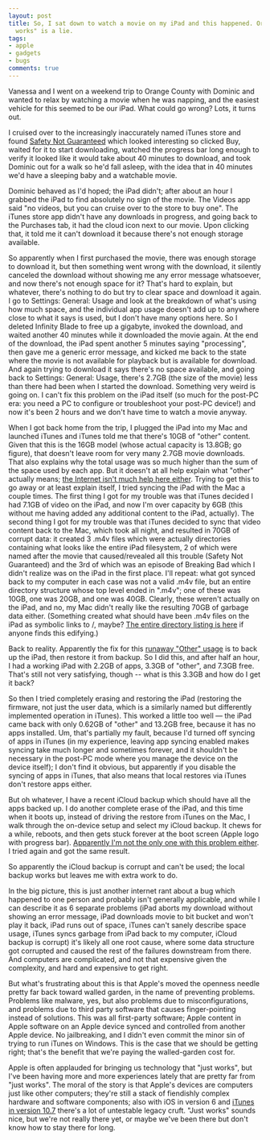 ```yaml
---
layout: post
title: So, I sat down to watch a movie on my iPad and this happened. Or, why "just
  works" is a lie.
tags:
- apple
- gadgets
- bugs
comments: true
---
```

Vanessa and I went on a weekend trip to Orange County with Dominic and wanted
to relax by watching a movie when he was napping, and the easiest vehicle for
this seemed to be our iPad. What could go wrong? Lots, it turns out.

I cruised over to the increasingly inaccurately named iTunes store and found
[Safety Not Guaranteed](http://www.imdb.com/title/tt1862079/) which looked
interesting so clicked Buy, waited for it to start downloading, watched the
progress bar long enough to verify it looked like it would take about 40
minutes to download, and took Dominic out for a walk so he'd fall asleep, with
the idea that in 40 minutes we'd have a sleeping baby and a watchable movie.

Dominic behaved as I'd hoped; the iPad didn't; after about an hour I grabbed
the iPad to find absolutely no sign of the movie. The Videos app said "no
videos, but you can cruise over to the store to buy one". The iTunes store app
didn't have any downloads in progress, and going back to the Purchases tab, it
had the cloud icon next to our movie. Upon clicking that, it told me it can't
download it because there's not enough storage available.

So apparently when I first purchased the movie, there was enough storage to
download it, but then something went wrong with the download, it silently
canceled the download without showing me any error message whatsoever, and now
there's not enough space for it? That's hard to explain, but whatever, there's
nothing to do but try to clear space and download it again. I go to Settings:
General: Usage and look at the breakdown of what's using how much space, and
the individual app usage doesn't add up to anywhere close to what it says is
used, but I don't have many options here. So I deleted Infinity Blade to free
up a gigabyte, invoked the download, and waited another 40 minutes while it
downloaded the movie again. At the end of the download, the iPad spent another
5 minutes saying "processing", then gave me a generic error message, and
kicked me back to the state where the movie is not available for playback but
is available for download. And again trying to download it says there's no
space available, and going back to Settings: General: Usage, there's 2.7GB
(the size of the movie) less than there had been when I started the download.
Something very weird is going on. I can't fix this problem on the iPad itself
(so much for the post-PC era: you need a PC to configure or troubleshoot your
post-PC device!) and now it's been 2 hours and we don't have time to watch a
movie anyway.

When I got back home from the trip, I plugged the iPad into my Mac and
launched iTunes and iTunes told me that there's 10GB of "other" content. Given
that this is the 16GB model (whose actual capacity is 13.8GB; go figure), that
doesn't leave room for very many 2.7GB movie downloads. That also explains why
the total usage was so much higher than the sum of the space used by each app.
But it doesn't at all help explain what "other" actually means; [the Internet
isn't much help here
either](https://www.google.com/search?q=itunes+capacity+other). Trying to get
this to go away or at least explain itself, I tried syncing the iPad with the
Mac a couple times. The first thing I got for my trouble was that iTunes
decided I had 7.1GB of video on the iPad, and now I'm over capacity by 6GB
(this without me having added any additional content to the iPad, actually).
The second thing I got for my trouble was that iTunes decided to sync that
video content back to the Mac, which took all night, and resulted in 70GB of
corrupt data: it created 3 .m4v files which were actually directories
containing what looks like the entire iPad filesystem, 2 of which were named
after the movie that caused/revealed all this trouble (Safety Not Guaranteed)
and the 3rd of which was an episode of Breaking Bad which I didn't realize was
on the iPad in the first place. I'll repeat: what got synced back to my
computer in each case was not a valid .m4v file, but an entire directory
structure whose top level ended in ".m4v"; one of these was 10GB, one was
20GB, and one was 40GB. Clearly, these weren't actually on the iPad, and no,
my Mac didn't really like the resulting 70GB of garbage data either.
(Something created what should have been .m4v files on the iPad as symbolic
links to /, maybe? [The entire directory listing is
here](http://metamatt.com/static/2012/10/crazy-ipad-movie-sync.txt) if anyone
finds this edifying.)

Back to reality. Apparently the fix for this [runaway "Other"
usage](https://discussions.apple.com/thread/2562027?start=90&tstart=0) is to
back up the iPad, then restore it from backup. So I did this, and after half
an hour, I had a working iPad with 2.2GB of apps, 3.3GB of "other", and 7.3GB
free. That's still not very satisfying, though -- what is this 3.3GB and how
do I get it back?

So then I tried completely erasing and restoring the iPad (restoring the
firmware, not just the user data, which is a similarly named but differently
implemented operation in iTunes). This worked a little too well — the iPad
came back with only 0.62GB of "other" and 13.2GB free, because it has no apps
installed. Um, that's partially my fault, because I'd turned off syncing of
apps in iTunes (in my experience, leaving app syncing enabled makes syncing
take much longer and sometimes forever, and it shouldn't be necessary in the
post-PC mode where you manage the device on the device itself); I don't find
it obvious, but apparently if you disable the syncing of apps in iTunes, that
also means that local restores via iTunes don't restore apps either.

But oh whatever, I have a recent iCloud backup which should have all the apps
backed up. I do another complete erase of the iPad, and this time when it
boots up, instead of driving the restore from iTunes on the Mac, I walk
through the on-device setup and select my iCloud backup. It chews for a while,
reboots, and then gets stuck forever at the boot screen (Apple logo with
progress bar). [Apparently I'm not the only one with this problem
either](https://discussions.apple.com/thread/4372003?start=0&tstart=0). I
tried again and got the same result.

So apparently the iCloud backup is corrupt and can't be used; the local backup
works but leaves me with extra work to do.

In the big picture, this is just another internet rant about a bug which
happened to one person and probably isn't generally applicable, and while I
can describe it as 6 separate problems (iPad aborts my download without
showing an error message, iPad downloads movie to bit bucket and won't play it
back, iPad runs out of space, iTunes can't sanely describe space usage, iTunes
syncs garbage from iPad back to my computer, iCloud backup is corrupt) it's
likely all one root cause, where some data structure got corrupted and caused
the rest of the failures downstream from there. And computers are complicated,
and not that expensive given the complexity, and hard and expensive to get
right.

But what's frustrating about this is that Apple's moved the openness needle
pretty far back toward walled garden, in the name of preventing problems.
Problems like malware, yes, but also problems due to misconfigurations, and
problems due to third party software that causes finger-pointing instead of
solutions. This was all first-party software; Apple content in Apple software
on an Apple device synced and controlled from another Apple device. No
jailbreaking, and I didn't even commit the minor sin of trying to run iTunes
on Windows. This is the case that we should be getting right; that's the
benefit that we're paying the walled-garden cost for.

Apple is often applauded for bringing us technology that "just works", but
I've been having more and more experiences lately that are pretty far from
"just works". The moral of the story is that Apple's devices are computers
just like other computers; they're still a stack of fiendishly complex
hardware and software components; also with iOS in version 6 and [iTunes in
version
10.7](http://en.wikipedia.org/wiki/ITunes_version_history#Version_history)
there's a lot of untestable legacy cruft. "Just works" sounds nice, but we're
not really there yet, or maybe we've been there but don't know how to stay
there for long.

